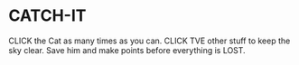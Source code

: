 # CATCH-IT

CLICK the  Cat as many times as you can. CLICK TVE  other stuff to keep the sky clear. Save him and make points before everything is LOST.
